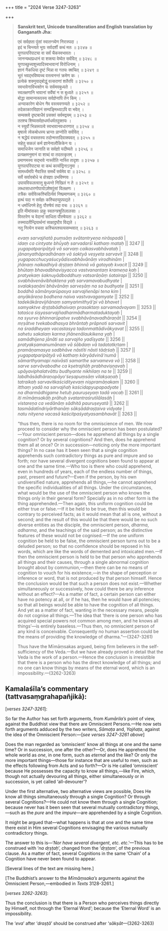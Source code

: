 +++
title = "2024 Verse 3247-3263"

+++
> **Sanskrit text, Unicode transliteration and English translation by Ganganath Jha:** 
>
> एवं सर्वज्ञता पुंसां स्वातन्त्र्येण निरास्पदा ।  
> इदं च चिन्त्यते भूयः सर्वदर्शी कथं मतः ॥ ३२४७ ॥  
> युगपत्परिपाट्या वा सर्वं चैकस्वभावतः ।  
> जानन्यथाप्रधानं वा शक्त्या वेष्येत सर्ववित् ॥ ३२४८ ॥  
> युगपच्छुच्यशुच्यादिस्वभावानां विरोधिनाम् ।  
> ज्ञानं नैकधिया दृष्टं भिन्ना वा गतयः क्वचित् ॥ ३२४९ ॥  
> भूतं भवद्भविष्यच्च वस्त्वनन्तं क्रमेण कः ।  
> प्रत्येकं शक्नुयाद्बोद्धुं वत्सराणां शतैरपि ॥ ३२५० ॥  
> स्वभावेनाविभक्तेन यः सर्वमवबुध्यते ।  
> स्वलक्षणानि भावानां सर्वेषां न स बुध्यते ॥ ३२५१ ॥  
> बोद्धा सामान्यरूपस्य सर्वज्ञेनापि तेन किम् ।  
> अन्याकारेण बोधेन नैव वस्त्ववगम्यते ॥ ३२५२ ॥  
> तदेकाकारविज्ञानं सम्यङ्मिथ्याऽपि वा भवेत् ।  
> सम्यक्त्वे दृष्टबाधैवं प्रसक्तं सर्वमद्वयम् ॥ ३२५३ ॥  
> ततश्च शिष्यसर्वज्ञधर्माधर्मतदुक्तयः ।  
> न स्युर्वो भिन्नरूपत्वे स्वभावानवधारणात् ॥ ३२५४ ॥  
> मृषात्वे त्वेकबोधस्य भ्रान्तः प्राप्नोति सर्ववित् ।  
> न श्रद्धेयं वचस्तस्य तदोन्मत्तादिवाक्यवत् ॥ ३२५५ ॥  
> सहेतु सकलं कर्म ज्ञानेनालौकिकेन यः ।  
> समाधिजेन जानाति स सर्वज्ञो यदीष्यते ॥ ३२५६ ॥  
> प्रत्यक्षमनुमानं वा शाब्दं वा तदतत्कृतम् ।  
> प्रमाणमस्य सद्भावे नास्तीति नास्ति तादृशः ॥ ३२५७ ॥  
> युगपत्परिपाट्या वा कथं कार्याद्विनाऽनुमा ।  
> सामर्थ्यमपि नैवास्ति समर्थे सर्वमेव वा ॥ ३२५८ ॥  
> सर्वे सर्वावबोधे च क्षेत्रज्ञाः प्रभविष्णवः ।  
> उपायविफलत्वात्तु बुध्यन्ते निखिलं न ते ॥ ३२५९ ॥  
> लब्धासाधारणोपायोऽशेषपुंसां विलक्षणः ।  
> तत्रैकः सर्ववित्कश्चिदित्येवं निष्प्रमाणकम् ॥ ३२६० ॥  
> इत्थं यदा न सर्वज्ञः कश्चिदप्युपपद्यते ।  
> न धर्माधिगमे हेतुः पौरुषेयं तदा वचः ॥ ३२६१ ॥  
> इति मीमांसकाः प्राहुः स्वतन्त्रश्रुतिलालसाः ।  
> विस्तरेण च वेदानां साधिता पौरुषेयता ॥ ३२६२ ॥  
> तस्मादतीन्द्रियार्थनां साक्षाद्द्रष्टैव विद्यते ।  
> नतु नित्येन वचसा कश्चित्पश्यत्यसम्भवात् ॥ ३२६३ ॥ 
>
> *evaṃ sarvajñatā puṃsāṃ svātantryeṇa nirāspadā* \|  
> *idaṃ ca cintyate bhūyaḥ sarvadarśī kathaṃ mataḥ* \|\| 3247 \|\|  
> *yugapatparipāṭyā vā sarvaṃ caikasvabhāvataḥ* \|  
> *jānanyathāpradhānaṃ vā śaktyā veṣyeta sarvavit* \|\| 3248 \|\|  
> *yugapacchucyaśucyādisvabhāvānāṃ virodhinām* \|  
> *jñānaṃ naikadhiyā dṛṣṭaṃ bhinnā vā gatayaḥ kvacit* \|\| 3249 \|\|  
> *bhūtaṃ bhavadbhaviṣyacca vastvanantaṃ krameṇa kaḥ* \|  
> *pratyekaṃ śaknuyādboddhuṃ vatsarāṇāṃ śatairapi* \|\| 3250 \|\|  
> *svabhāvenāvibhaktena yaḥ sarvamavabudhyate* \|  
> *svalakṣaṇāni bhāvānāṃ sarveṣāṃ na sa budhyate* \|\| 3251 \|\|  
> *boddhā sāmānyarūpasya sarvajñenāpi tena kim* \|  
> *anyākāreṇa bodhena naiva vastvavagamyate* \|\| 3252 \|\|  
> *tadekākāravijñānaṃ samyaṅmithyā'pi vā bhavet* \|  
> *samyaktve dṛṣṭabādhaivaṃ prasaktaṃ sarvamadvayam* \|\| 3253 \|\|  
> *tataśca śiṣyasarvajñadharmādharmataduktayaḥ* \|  
> *na syurvo bhinnarūpatve svabhāvānavadhāraṇāt* \|\| 3254 \|\|  
> *mṛṣātve tvekabodhasya bhrāntaḥ prāpnoti sarvavit* \|  
> *na śraddheyaṃ vacastasya tadonmattādivākyavat* \|\| 3255 \|\|  
> *sahetu sakalaṃ karma jñānenālaukikena yaḥ* \|  
> *samādhijena jānāti sa sarvajño yadīṣyate* \|\| 3256 \|\|  
> *pratyakṣamanumānaṃ vā śābdaṃ vā tadatatkṛtam* \|  
> *pramāṇamasya sadbhāve nāstīti nāsti tādṛśaḥ* \|\| 3257 \|\|  
> *yugapatparipāṭyā vā kathaṃ kāryādvinā'numā* \|  
> *sāmarthyamapi naivāsti samarthe sarvameva vā* \|\| 3258 \|\|  
> *sarve sarvāvabodhe ca kṣetrajñāḥ prabhaviṣṇavaḥ* \|  
> *upāyaviphalatvāttu budhyante nikhilaṃ na te* \|\| 3259 \|\|  
> *labdhāsādhāraṇopāyo'śeṣapuṃsāṃ vilakṣaṇaḥ* \|  
> *tatraikaḥ sarvavitkaścidityevaṃ niṣpramāṇakam* \|\| 3260 \|\|  
> *itthaṃ yadā na sarvajñaḥ kaścidapyupapadyate* \|  
> *na dharmādhigame hetuḥ pauruṣeyaṃ tadā vacaḥ* \|\| 3261 \|\|  
> *iti mīmāṃsakāḥ prāhuḥ svatantraśrutilālasāḥ* \|  
> *vistareṇa ca vedānāṃ sādhitā pauruṣeyatā* \|\| 3262 \|\|  
> *tasmādatīndriyārthanāṃ sākṣāddraṣṭaiva vidyate* \|  
> *natu nityena vacasā kaścitpaśyatyasambhavāt* \|\| 3263 \|\| 
>
> “thus then, there is no room for the omniscience of men. We now proceed to consider why the omniscient person has been postulated?—Your omniscient person—does he apprehend all things by a single cognition? Or by several cognitions? And then, does he apprehend them all at once? Or in succession—noticing only the more important things? In no case has it been seen that a single cognition apprehends such contradictory things as pure and impure and so forth; nor have several divergent cognitions been found to appear at one and the same time.—Who too is there who could apprehend, even in hundreds of years, each of the endless number of things, past, present and future?—Even if the person, by his own undiversified nature, apprehends all things,—he cannot apprehend the specific individualities of all things. Under the circumstances, what would be the use of the omniscient person who knows the things only in their general form? Specially as in no other form is the thing apprehended.—Then again, this uniform cognition could be either true or false.—If it be held to be true, then this would be contrary to perceived facts; as it would mean that all is one, without a second; and the result of this would be that there would be no such diverse entities as the disciple, the omniscient person, *dharma*, *adharma*, and the teachings of the said person; as the distinctive features of these would not be cognised.—If the one uniform cognition be held to be false, the omniscient person turns out to be a deluded person; so that no confidence should be reposed in his words, which are like the words of demented and intoxicated men.—If then the omniscient person is held to be that person who apprehends all things and their causes, through a single abnormal cognition brought about by communion,—then there can be no means of cognition to vouch for his existence,—in the shape of perception or inference or word, that is not produced by that person himself. Hence the conclusion would be that such a person does not exist.—Whether simultaneously or successively, how could there be any inference without an effect?—As a matter of fact, a certain person can either have no potency at all, or if he has, then he would have all potencies; so that all beings would be able to have the cognition of all things. And yet as a matter of fact, wanting in the necessary means, people do not cognise all things.—The idea that ‘there is one person who has acquired special powers not common among men, and he knows all things’—is entirely baseless.—Thus then, no omniscient person of any kind is conceivable. Consequently no human assertion could be the means of providing the knowledge of dharma.”—(3247-3261) 
>
> Thus have the Mīmāṃsakas argued, being firm believers in the self-sufficiency of the Veda.—But we have already proved in detail that the Veda is the work of a person.—Hence the conclusion is irresistible that there is a person who has the direct knowledge of all things; and no one can know things by means of the eternal word, which is an impossibility.—(3262-3263)



## Kamalaśīla’s commentary (tattvasaṃgrahapañjikā):

[*verses 3247-3261*]:

So far the Author has set forth arguments, from *Kumārila’s* point of view, against the Buddhist view that there are Omniscient Persons.—He now sets forth arguments adduced by the two writers, *Sāmaṭa* and, *Yajñaṭa*, against the idea of the Omniscient Person:—[*see verses 3247-3261 above*]

Does the man regarded as ‘omniscient’ know all things at one and the same time? Or in succession, one after the other?—Or, does He apprehend the whole world as *one*, in one form, such as *eternal* and the like? Or only the more important things—those for instance that are useful to men, such as the effects following from Acts and so forth?—Or is He called ‘omniscient’ because He possesses the capacity to know all things,—like Fire, which, though not actually devouring all things, either simultaneously or in succession, is yet called ‘all-devourer’?

Under the first alternative, two alternative views are possible, Does He know all things simultaneously through a single Cognition? Or through several Cognitions?—He could not know them through a single Cognition; because never has it been seen that several mutually contradictory things,—such as the *pure* and the *impure*—are apprehended by a single Cognition.

It might be argued that—what happens is that at one and the same time there exist in Him several Cognitions envisaging the various mutually contradictory things.

The answer to this is—‘*Nor have several divergent*, *etc. etc*.’—This has to be construed with ‘*na dṛṣṭaḥ*’, changed from the ‘*dṛṣṭam*’, of the previous clause. As a matter of fact, several Cognitions in the same ‘Chain’ of a Cognition have never been found to appear.

[Several lines of the text are missing here.]

[The Buddhist’s answer to the *Mīmāṃsaka’s* arguments against the Omniscient Person,—embodied in *Texts* 3128-3261.]

[*verses 3262-3263*]:

Thus the conclusion is that there is a Person who perceives things directly by Himself, not through the ‘Eternal Word’; because the ‘Eternal Word’ is an impossibility.

The ‘*eva*’ after ‘*draṣṭā*’ should be construed after ‘*sākṣāt*—(3262-3263)


